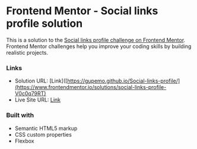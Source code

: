 # Frontend Mentor - Social links profile solution

This is a solution to the [Social links profile challenge on Frontend Mentor](https://www.frontendmentor.io/challenges/social-links-profile-UG32l9m6dQ). Frontend Mentor challenges help you improve your coding skills by building realistic projects. 

### Links

- Solution URL: [Link]([https://gupemo.github.io/Social-links-profile/](https://www.frontendmentor.io/solutions/social-links-profile-V0c0q79RT)
- Live Site URL: [Link](https://gupemo.github.io/Social-links-profile/)


### Built with

- Semantic HTML5 markup
- CSS custom properties
- Flexbox
